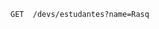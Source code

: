 ```curl
GET  /devs/estudantes?name=Rasq
```
<!--
Olá, Bem-vindo ao meu perfil de estudos. meu nome é Bruno, estudo programação há mais ou menos 2 anos

<div align='center'>
    <img src='https://img.shields.io/badge/TypeScript-%23181717?style=flat-square&logo=typescript'/>
    <img src='https://img.shields.io/badge/Node.js-%23181717?style=flat-square&logo=node.js'/>
    <img src='https://img.shields.io/badge/Python-%23181717?style=flat-square&logo=python'/>
</div>-->
